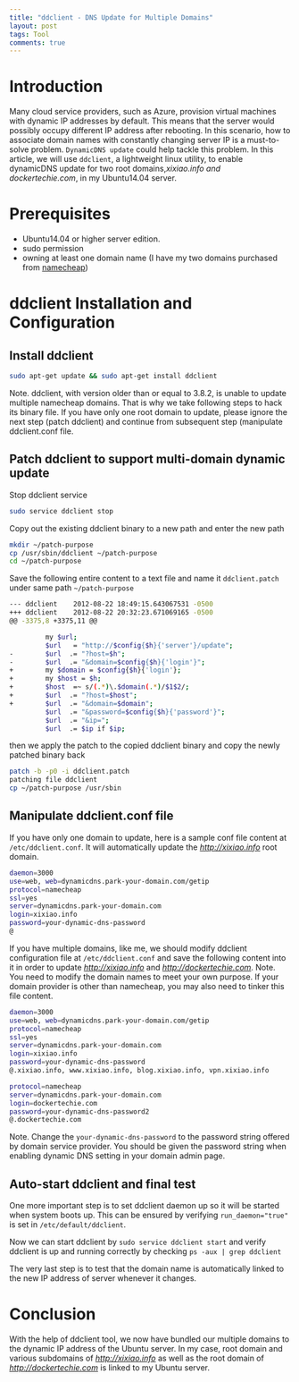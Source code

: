 ```yaml
---
title: "ddclient - DNS Update for Multiple Domains"
layout: post
tags: Tool
comments: true
---
```


# Introduction

Many cloud service providers, such as Azure, provision virtual machines with dynamic IP addresses by default. This means that the server would possibly occupy different IP address after rebooting. In this scenario, how to associate domain names with constantly changing server IP is a must-to-solve problem. `DynamicDNS update` could help tackle this problem. In this article, we will use `ddclient`, a lightweight linux utility, to enable dynamicDNS update for two root domains,*xixiao.info and dockertechie.com*, in my Ubuntu14.04 server.

# Prerequisites

- Ubuntu14.04 or higher server edition.
- sudo permission
- owning at least one domain name (I have my two domains purchased from [namecheap](www.namecheap.com))


# ddclient Installation and Configuration

## Install ddclient

```bash
sudo apt-get update && sudo apt-get install ddclient
```

<p class="message">
Note. ddclient, with version older than or equal to 3.8.2, is unable to update multiple namecheap domains. That is why we take following steps to hack its binary file. If you have only one root domain to update, please ignore the next step (patch ddclient) and continue from subsequent step (manipulate ddclient.conf file.
</p>

## Patch ddclient to support multi-domain dynamic update

Stop ddclient service

```bash
sudo service ddclient stop
```

Copy out the existing ddclient binary to a new path and enter the new path

```bash
mkdir ~/patch-purpose
cp /usr/sbin/ddclient ~/patch-purpose
cd ~/patch-purpose
```

Save the following entire content to a text file and name it `ddclient.patch` under same path `~/patch-purpose`

```bash
--- ddclient    2012-08-22 18:49:15.643067531 -0500
+++ ddclient    2012-08-22 20:32:23.671069165 -0500
@@ -3375,8 +3375,11 @@

         my $url;
         $url   = "http://$config{$h}{'server'}/update";
-        $url  .= "?host=$h";
-        $url  .= "&domain=$config{$h}{'login'}";
+        my $domain = $config{$h}{'login'};
+        my $host = $h;
+        $host  =~ s/(.*)\.$domain(.*)/$1$2/;
+        $url  .= "?host=$host";
+        $url  .= "&domain=$domain";
         $url  .= "&password=$config{$h}{'password'}";
         $url  .= "&ip=";
         $url  .= $ip if $ip;
```

then we apply the patch to the copied ddclient binary and copy the newly patched binary back

```bash
patch -b -p0 -i ddclient.patch
patching file ddclient
cp ~/patch-purpose /usr/sbin
```

## Manipulate ddclient.conf file

If you have only one domain to update, here is a sample conf file content at `/etc/ddclient.conf`. It will automatically update the *http://xixiao.info* root domain.

```bash
daemon=3000
use=web, web=dynamicdns.park-your-domain.com/getip
protocol=namecheap
ssl=yes
server=dynamicdns.park-your-domain.com
login=xixiao.info
password=your-dynamic-dns-password
@
```

If you have multiple domains, like me, we should modify ddclient configuration file at `/etc/ddclient.conf` and save the following content into it in order to update *http://xixiao.info* and *http://dockertechie.com*.
Note. You need to modify the domain names to meet your own purpose. If your domain provider is other than namecheap, you may also need to tinker this file content.

```bash
daemon=3000
use=web, web=dynamicdns.park-your-domain.com/getip
protocol=namecheap
ssl=yes
server=dynamicdns.park-your-domain.com
login=xixiao.info
password=your-dynamic-dns-password
@.xixiao.info, www.xixiao.info, blog.xixiao.info, vpn.xixiao.info

protocol=namecheap
server=dynamicdns.park-your-domain.com
login=dockertechie.com
password=your-dynamic-dns-password2
@.dockertechie.com

```

Note. Change the `your-dynamic-dns-password` to the password string offered by domain service provider. You should be given the password string when enabling dynamic DNS setting in your domain admin page.

## Auto-start ddclient and final test

One more important step is to set ddclient daemon up so it will be started when system boots up. This can be ensured by verifying `run_daemon="true"` is set in `/etc/default/ddclient`.

Now we can start ddclient by `sudo service ddclient start` and verify ddclient is up and running correctly by checking `ps -aux | grep ddclient`

The very last step is to test that the domain name is automatically linked to the new IP address of server whenever it changes.

# Conclusion

With the help of ddclient tool, we now have bundled our multiple domains to the dynamic IP address of the Ubuntu server. In my case, root domain and various subdomains of *http://xixiao.info* as well as the root domain of *http://dockertechie.com* is linked to my Ubuntu server.
